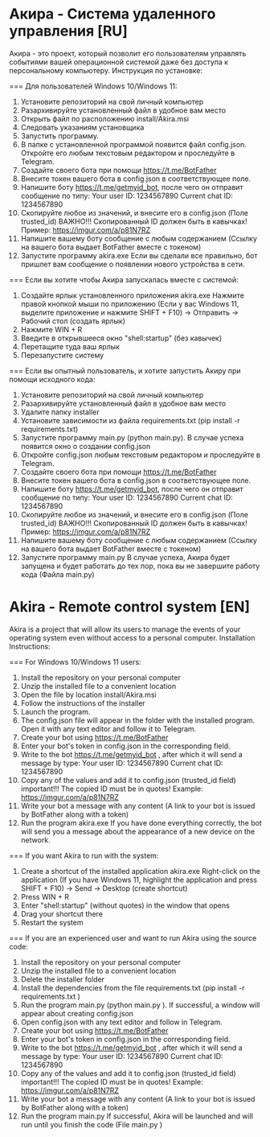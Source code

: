 # Акира - Система удаленного управления [RU]
Акира - это проект, который позволит его пользователям управлять событиями вашей операционной системой даже без доступа к персональному компьютеру. Инструкция по установке:

=== Для пользователей Windows 10/Windows 11:
1. Установите репозиторий на свой личный компьютер
2. Разархивируйте установленный файл в удобное вам место
3. Открыть файл по расположению install/Akira.msi
4. Следовать указаниям установщика
5. Запустить программу.
6. В папке с установленной программой появится файл config.json. Откройте его любым текстовым редактором и проследуйте в Telegram.
7. Создайте своего бота при помощи https://t.me/BotFather
8. Внесите токен вашего бота в config.json в соответствующее поле.
9. Напишите боту https://t.me/getmyid_bot, после чего он отправит сообщение по типу:
Your user ID: 1234567890
Current chat ID: 1234567890
10. Скопируйте любое из значений, и внесите его в config.json (Поле trusted_id)
ВАЖНО!!! Скопированный ID должен быть в кавычках! Пример: https://imgur.com/a/p81N7RZ
11. Напишите вашему боту сообщение с любым содержанием (Ссылку на вашего бота выдает BotFather вместе с токеном)
12. Запустите программу akira.exe
Если вы сделали все правильно, бот пришлет вам сообщение о появлении нового устройства в сети.

=== Если вы хотите чтобы Акира запускалась вместе с системой:
1. Создайте ярлык установленного приложения akira.exe 
Нажмите правой кнопкой мыши по приложению (Если у вас Windows 11, выделите приложение и нажмите SHIFT + F10) -> Отправить -> Рабочий стол (создать ярлык)
2. Нажмите WIN + R
3. Введите в открывшееся окно "shell:startup" (без кавычек)
4. Перетащите туда ваш ярлык
5. Перезапустите систему

=== Если вы опытный пользователь, и хотите запустить Акиру при помощи исходного кода:
1. Установите репозиторий на свой личный компьютер
2. Разархивируйте установленный файл в удобное вам место
3. Удалите папку installer
4. Установите зависимости из файла requirements.txt (pip install -r requirements.txt)
5. Запустите программу main.py (python main.py). В случае успеха появится окно о создании config.json
6. Откройте config.json любым текстовым редактором и проследуйте в Telegram.
7. Создайте своего бота при помощи https://t.me/BotFather
8. Внесите токен вашего бота в config.json в соответствующее поле.
9. Напишите боту https://t.me/getmyid_bot, после чего он отправит сообщение по типу:
Your user ID: 1234567890
Current chat ID: 1234567890
10. Скопируйте любое из значений, и внесите его в config.json (Поле trusted_id)
ВАЖНО!!! Скопированный ID должен быть в кавычках! Пример: https://imgur.com/a/p81N7RZ
11. Напишите вашему боту сообщение с любым содержанием (Ссылку на вашего бота выдает BotFather вместе с токеном)
12. Запустите программу main.py
В случае успеха, Акира будет запущена и будет работать до тех пор, пока вы не завершите работу кода (Файла main.py)

# Akira - Remote control system [EN]
Akira is a project that will allow its users to manage the events of your operating system even without access to a personal computer. Installation Instructions:

=== For Windows 10/Windows 11 users:
1. Install the repository on your personal computer
2. Unzip the installed file to a convenient location
3. Open the file by location install/Akira.msi
4. Follow the instructions of the installer
5. Launch the program.
6. The config.json file will appear in the folder with the installed program. Open it with any text editor and follow it to Telegram.
7. Create your bot using https://t.me/BotFather
8. Enter your bot's token in config.json in the corresponding field.
9. Write to the bot https://t.me/getmyid_bot , after which it will send a message by type:
Your user ID: 1234567890
Current chat ID: 1234567890
10. Copy any of the values and add it to config.json (trusted_id field)
important!!! The copied ID must be in quotes! Example: https://imgur.com/a/p81N7RZ
11. Write your bot a message with any content (A link to your bot is issued by BotFather along with a token)
12. Run the program akira.exe
If you have done everything correctly, the bot will send you a message about the appearance of a new device on the network.

=== If you want Akira to run with the system:
1. Create a shortcut of the installed application akira.exe 
Right-click on the application (If you have Windows 11, highlight the application and press SHIFT + F10) -> Send -> Desktop (create shortcut)
2. Press WIN + R
3. Enter "shell:startup" (without quotes) in the window that opens
4. Drag your shortcut there
5. Restart the system

=== If you are an experienced user and want to run Akira using the source code:
1. Install the repository on your personal computer
2. Unzip the installed file to a convenient location
3. Delete the installer folder
4. Install the dependencies from the file requirements.txt (pip install -r requirements.txt )
5. Run the program main.py (python main.py ). If successful, a window will appear about creating config.json
6. Open config.json with any text editor and follow in Telegram.
7. Create your bot using https://t.me/BotFather
8. Enter your bot's token in config.json in the corresponding field.
9. Write to the bot https://t.me/getmyid_bot , after which it will send a message by type:
Your user ID: 1234567890
Current chat ID: 1234567890
10. Copy any of the values and add it to config.json (trusted_id field)
important!!! The copied ID must be in quotes! Example: https://imgur.com/a/p81N7RZ
11. Write your bot a message with any content (A link to your bot is issued by BotFather along with a token)
12. Run the program main.py
If successful, Akira will be launched and will run until you finish the code (File main.py )